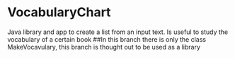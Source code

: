 # VocabularyChart
Java library and app to create a list from an input text. Is useful to study the vocabulary of a certain book
##In this branch there is only the class MakeVocavulary, this branch is thought out to be used as a library

